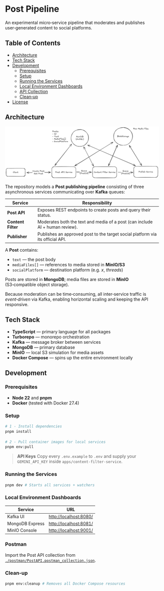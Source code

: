 # Post Pipeline

An experimental micro‑service pipeline that moderates and publishes user‑generated content to social platforms.

## Table of Contents

* [Architecture](#architecture)
* [Tech Stack](#tech-stack)
* [Development](#development)
  * [Prerequisites](#prerequisites)
  * [Setup](#setup)
  * [Running the Services](#running-the-services)
  * [Local Environment Dashboards](#local-environment-dashboards)
  * [API Collection](#api-collection)
  * [Clean‑up](#clean-up)
* [License](#license)

## Architecture

![](./images/architecture.png)

The repository models a **Post publishing pipeline** consisting of three asynchronous services communicating over **Kafka** queues:

| Service            | Responsibility                                                                 |
| ------------------ | ------------------------------------------------------------------------------ |
| **Post API**       | Exposes REST endpoints to create posts and query their status.                 |
| **Content Filter** | Moderates both the text and media of a post (can include AI + human review).   |
| **Publisher**      | Publishes an approved post to the target social platform via its official API. |

A **Post** contains:

* `text` — the post body
* `mediaFiles[]` — references to media stored in **MinIO/S3**
* `socialPlatform` — destination platform (e.g. *x*, *threads*)

Posts are stored in **MongoDB**; media files are stored in **MinIO** (S3‑compatible object storage).

Because moderation can be time‑consuming, all inter‑service traffic is *event‑driven* via Kafka, enabling horizontal scaling and keeping the API responsive.

## Tech Stack

* **TypeScript** — primary language for all packages
* **Turborepo** — monorepo orchestration
* **Kafka** — message broker between services
* **MongoDB** — primary database
* **MinIO** — local S3 simulation for media assets
* **Docker Compose** — spins up the entire environment locally

## Development

### Prerequisites

* **Node 22** and **pnpm**
* **Docker** (tested with Docker 27.4)

### Setup

```bash
# 1 - Install dependencies
pnpm install

# 2 - Pull container images for local services
pnpm env:pull
```

> **API Keys**
> Copy every `.env.example` to `.env` and supply your `GEMINI_API_KEY` inside `apps/content-filter-service`.

### Running the Services

```bash
pnpm dev # Starts all services + watchers
```

### Local Environment Dashboards

| Service         | URL                                              |
| --------------- | ------------------------------------------------ |
| Kafka UI        | [http://localhost:8080/](http://localhost:8080/) |
| MongoDB Express | [http://localhost:8081/](http://localhost:8081/) |
| MinIO Console   | [http://localhost:9001/](http://localhost:9001/) |

### Postman

Import the Post API collection from [`./postman/PostAPI.postman_collection.json`](./postman/PostAPI.postman_collection.json).

### Clean‑up

```bash
pnpm env:cleanup # Removes all Docker Compose resources
```
